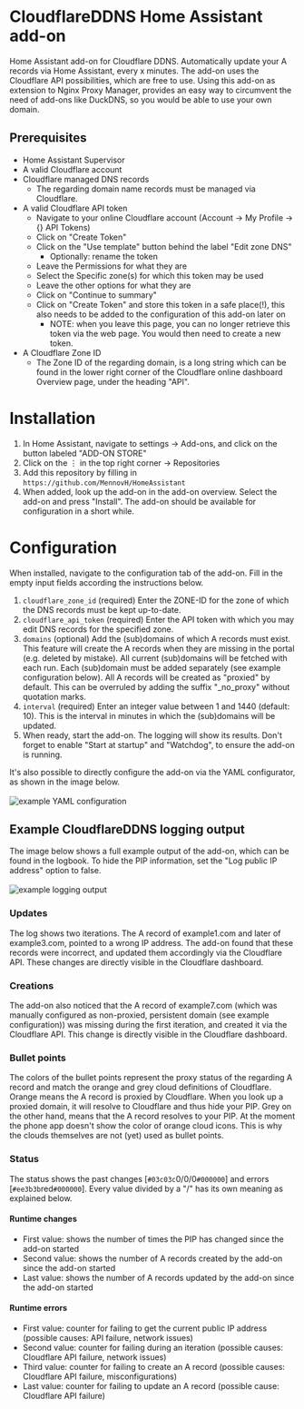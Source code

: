 # CloudflareDDNS Home Assistant add-on
Home Assistant add-on for Cloudflare DDNS.
Automatically update your A records via Home Assistant, every x minutes.
The add-on uses the Cloudflare API possibilities, which are free to use.
Using this add-on as extension to Nginx Proxy Manager, provides an easy way to circumvent the need of add-ons like DuckDNS, so you would be able to use your own domain.

## Prerequisites
- Home Assistant Supervisor
- A valid Cloudflare account
- Cloudflare managed DNS records
  - The regarding domain name records must be managed via Cloudflare.
- A valid Cloudflare API token
  - Navigate to your online Cloudflare account (Account → My Profile → {} API Tokens)
  - Click on "Create Token"
  - Click on the "Use template" button behind the label "Edit zone DNS"
    - Optionally: rename the token
  - Leave the Permissions for what they are
  - Select the Specific zone(s) for which this token may be used
  - Leave the other options for what they are
  - Click on "Continue to summary"
  - Click on "Create Token" and store this token in a safe place(!), this also needs to be added to the configuration of this add-on later on
    - NOTE: when you leave this page, you can no longer retrieve this token via the web page. You would then need to create a new token.
- A Cloudflare Zone ID
  - The Zone ID of the regarding domain, is a long string which can be found in the lower right corner of the Cloudflare online dashboard Overview page, under the heading "API".

# Installation

1. In Home Assistant, navigate to settings → Add-ons, and click on the button labeled "ADD-ON STORE"
2. Click on the ⋮ in the top right corner → Repositories
3. Add this repository by filling in `https://github.com/MennovH/HomeAssistant`
4. When added, look up the add-on in the add-on overview. Select the add-on and press "Install". The add-on should be available for configuration in a short while.

# Configuration

When installed, navigate to the configuration tab of the add-on. Fill in the empty input fields according the instructions below.
1. `cloudflare_zone_id` (required) Enter the ZONE-ID for the zone of which the DNS records must be kept up-to-date.
2. `cloudflare_api_token` (required) Enter the API token with which you may edit DNS records for the specified zone.
3. `domains` (optional) Add the (sub)domains of which A records must exist. This feature will create the A records when they are missing in the portal (e.g. deleted by mistake). All current (sub)domains will be fetched with each run. Each (sub)domain must be added separately (see example configuration below). All A records will be created as "proxied" by default. This can be overruled by adding the suffix "_no_proxy" without quotation marks.
4. `interval` (required) Enter an integer value between 1 and 1440 (default: 10). This is the interval in minutes in which the (sub)domains will be updated.
5. When ready, start the add-on. The logging will show its results. Don't forget to enable "Start at startup" and "Watchdog", to ensure the add-on is running.

It's also possible to directly configure the add-on via the YAML configurator, as shown in the image below.
<br></br>
![example YAML configuration][screenshot2]

## Example CloudflareDDNS logging output
The image below shows a full example output of the add-on, which can be found in the logbook. To hide the PIP information, set the "Log public IP address" option to false.
<br></br>
![example logging output][screenshot3]

### Updates
The log shows two iterations. The A record of example1.com and later of example3.com, pointed to a wrong IP address. The add-on found that these records were incorrect, and updated them accordingly via the Cloudflare API. These changes are directly visible in the Cloudflare dashboard.
### Creations
The add-on also noticed that the A record of example7.com (which was manually configured as non-proxied, persistent domain (see example configuration)) was missing during the first iteration, and created it via the Cloudflare API. This change is directly visible in the Cloudflare dashboard.
### Bullet points
The colors of the bullet points represent the proxy status of the regarding A record and match the orange and grey cloud definitions of Cloudflare. Orange means the A record is proxied by Cloudflare. When you look up a proxied domain, it will resolve to Cloudflare and thus hide your PIP. Grey on the other hand, means that the A record resolves to your PIP. At the moment the phone app doesn't show the color of orange cloud icons. This is why the clouds themselves are not (yet) used as bullet points.
### Status
The status shows the past changes [`#03c03c`0/0/0`#000000`] and errors [`#ee3b3b`red`#000000`]. Every value divided by a "/" has its own meaning as explained below.
#### Runtime changes
- First value: shows the number of times the PIP has changed since the add-on started
- Second value: shows the number of A records created by the add-on since the add-on started
- Last value: shows the number of A records updated by the add-on since the add-on started
#### Runtime errors
- First value: counter for failing to get the current public IP address (possible causes: API failure, network issues)
- Second value: counter for failing during an iteration (possible causes: Cloudflare API failure, network issues)
- Third value: counter for failing to create an A record (possible causes: Cloudflare API failure, misconfigurations)
- Last value: counter for failing to update an A record (possible cause: Cloudflare API failure)

[screenshot1]: https://raw.githubusercontent.com/MennovH/HomeAssistant/main/CloudflareDDNS/images/example_domain_list.png
[screenshot2]: https://raw.githubusercontent.com/MennovH/HomeAssistant/main/CloudflareDDNS/images/example_yaml.png
[screenshot3]: https://raw.githubusercontent.com/MennovH/HomeAssistant/main/CloudflareDDNS/images/example_log.png
